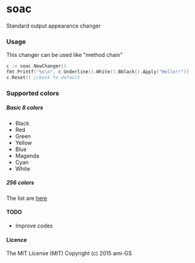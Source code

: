 # soac
Standard output appearance changer


### Usage
This changer can be used like "method chain"

```go
c := soac.NewChanger()
fmt.Printf("%s\n", c.Underline().White().Bblack().Apply("Hello!!"))
c.Reset() //back to default
```

### Supported colors
##### Basic 8 colors
* Black
* Red
* Green
* Yellow
* Blue
* Magenda
* Cyan
* White

##### 256 colors
The list are [here](http://www.calmar.ws/vim/256-xterm-24bit-rgb-color-chart.html)

#### TODO
* Improve codes

#### Licence
The MIT License (MIT) Copyright (c) 2015 ami-GS
